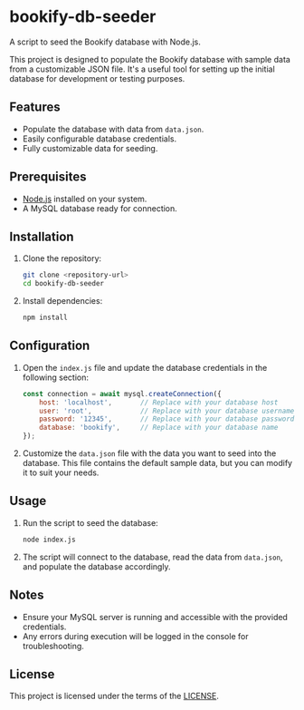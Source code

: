 # bookify-db-seeder

A script to seed the Bookify database with Node.js.

This project is designed to populate the Bookify database with sample data from a customizable JSON file. It's a useful tool for setting up the initial database for development or testing purposes.

## Features
- Populate the database with data from `data.json`.
- Easily configurable database credentials.
- Fully customizable data for seeding.

## Prerequisites
- [Node.js](https://nodejs.org/) installed on your system.
- A MySQL database ready for connection.

## Installation

1. Clone the repository:
   ```bash
   git clone <repository-url>
   cd bookify-db-seeder
   ```

2. Install dependencies:
   ```bash
   npm install
   ```

## Configuration

1. Open the `index.js` file and update the database credentials in the following section:
   ```javascript
   const connection = await mysql.createConnection({
       host: 'localhost',       // Replace with your database host
       user: 'root',            // Replace with your database username
       password: '12345',       // Replace with your database password
       database: 'bookify',     // Replace with your database name
   });
   ```

2. Customize the `data.json` file with the data you want to seed into the database. This file contains the default sample data, but you can modify it to suit your needs.

## Usage

1. Run the script to seed the database:
   ```bash
   node index.js
   ```

2. The script will connect to the database, read the data from `data.json`, and populate the database accordingly.

## Notes
- Ensure your MySQL server is running and accessible with the provided credentials.
- Any errors during execution will be logged in the console for troubleshooting.

## License
This project is licensed under the terms of the [LICENSE](./LICENSE).
